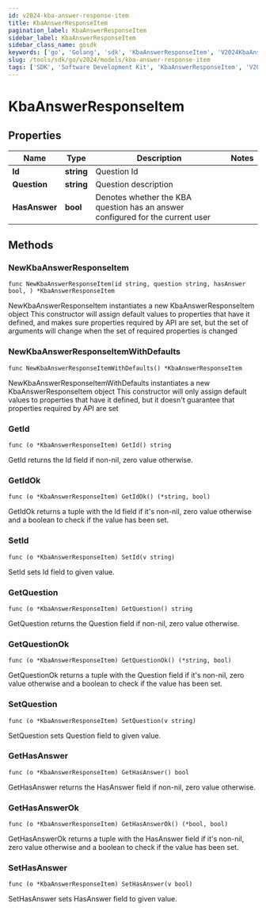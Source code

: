 ```yaml
---
id: v2024-kba-answer-response-item
title: KbaAnswerResponseItem
pagination_label: KbaAnswerResponseItem
sidebar_label: KbaAnswerResponseItem
sidebar_class_name: gosdk
keywords: ['go', 'Golang', 'sdk', 'KbaAnswerResponseItem', 'V2024KbaAnswerResponseItem'] 
slug: /tools/sdk/go/v2024/models/kba-answer-response-item
tags: ['SDK', 'Software Development Kit', 'KbaAnswerResponseItem', 'V2024KbaAnswerResponseItem']
---
```


# KbaAnswerResponseItem

## Properties

Name | Type | Description | Notes
------------ | ------------- | ------------- | -------------
**Id** | **string** | Question Id | 
**Question** | **string** | Question description | 
**HasAnswer** | **bool** | Denotes whether the KBA question has an answer configured for the current user | 

## Methods

### NewKbaAnswerResponseItem

`func NewKbaAnswerResponseItem(id string, question string, hasAnswer bool, ) *KbaAnswerResponseItem`

NewKbaAnswerResponseItem instantiates a new KbaAnswerResponseItem object
This constructor will assign default values to properties that have it defined,
and makes sure properties required by API are set, but the set of arguments
will change when the set of required properties is changed

### NewKbaAnswerResponseItemWithDefaults

`func NewKbaAnswerResponseItemWithDefaults() *KbaAnswerResponseItem`

NewKbaAnswerResponseItemWithDefaults instantiates a new KbaAnswerResponseItem object
This constructor will only assign default values to properties that have it defined,
but it doesn't guarantee that properties required by API are set

### GetId

`func (o *KbaAnswerResponseItem) GetId() string`

GetId returns the Id field if non-nil, zero value otherwise.

### GetIdOk

`func (o *KbaAnswerResponseItem) GetIdOk() (*string, bool)`

GetIdOk returns a tuple with the Id field if it's non-nil, zero value otherwise
and a boolean to check if the value has been set.

### SetId

`func (o *KbaAnswerResponseItem) SetId(v string)`

SetId sets Id field to given value.


### GetQuestion

`func (o *KbaAnswerResponseItem) GetQuestion() string`

GetQuestion returns the Question field if non-nil, zero value otherwise.

### GetQuestionOk

`func (o *KbaAnswerResponseItem) GetQuestionOk() (*string, bool)`

GetQuestionOk returns a tuple with the Question field if it's non-nil, zero value otherwise
and a boolean to check if the value has been set.

### SetQuestion

`func (o *KbaAnswerResponseItem) SetQuestion(v string)`

SetQuestion sets Question field to given value.


### GetHasAnswer

`func (o *KbaAnswerResponseItem) GetHasAnswer() bool`

GetHasAnswer returns the HasAnswer field if non-nil, zero value otherwise.

### GetHasAnswerOk

`func (o *KbaAnswerResponseItem) GetHasAnswerOk() (*bool, bool)`

GetHasAnswerOk returns a tuple with the HasAnswer field if it's non-nil, zero value otherwise
and a boolean to check if the value has been set.

### SetHasAnswer

`func (o *KbaAnswerResponseItem) SetHasAnswer(v bool)`

SetHasAnswer sets HasAnswer field to given value.



